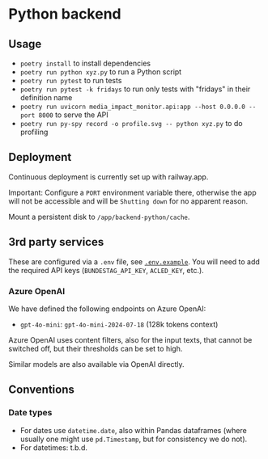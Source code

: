 # Python backend

## Usage

- `poetry install` to install dependencies
- `poetry run python xyz.py` to run a Python script
- `poetry run pytest` to run tests
- `poetry run pytest -k fridays` to run only tests with "fridays" in their definition name
- `poetry run uvicorn media_impact_monitor.api:app --host 0.0.0.0 --port 8000` to serve the API
- `poetry run py-spy record -o profile.svg -- python xyz.py` to do profiling

## Deployment

Continuous deployment is currently set up with railway.app.

Important: Configure a `PORT` environment variable there, otherwise the app will not be accessible and will be `Shutting down` for no apparent reason.

Mount a persistent disk to `/app/backend-python/cache`.

## 3rd party services

These are configured via a `.env` file, see [`.env.example`](../.env.example).
You will need to add the required API keys (`BUNDESTAG_API_KEY`, `ACLED_KEY`, etc.).

### Azure OpenAI

We have defined the following endpoints on Azure OpenAI:

- `gpt-4o-mini`: `gpt-4o-mini-2024-07-18` (128k tokens context)

Azure OpenAI uses content filters, also for the input texts, that cannot be switched off, but their thresholds can be set to high.

Similar models are also available via OpenAI directly.

## Conventions

### Date types

- For dates use `datetime.date`, also within Pandas dataframes (where usually one might use `pd.Timestamp`, but for consistency we do not).
- For datetimes: t.b.d.
